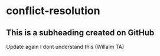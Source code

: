 # conflict-resolution

## This is a subheading created on GitHub

Update again I dont understand this (Willaim TA)

